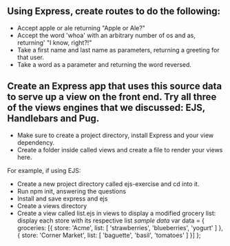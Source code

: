 ## Using Express, create routes to do the following:
* Accept apple or ale returning "Apple or Ale?"
* Accept the word 'whoa' with an arbitrary number of os and as, returning' "I know, right?!"
* Take a first name and last name as parameters, returning a greeting for that user.
* Take a word as a parameter and returning the word reversed.


## Create an Express app that uses this source data to serve up a view on the front end. Try all three of the views engines that we discussed: EJS, Handlebars and Pug.

* Make sure to create a project directory, install Express and your view dependency.
* Create a folder inside called views and create a file to render your views here.

For example, if using EJS:
* Create a new project directory called ejs-exercise and cd into it.
* Run npm init, answering the questions
* Install and save express and ejs
* Create a views directory
* Create a view called list.ejs in views to display a modified grocery list: display each store with its respective list
*sample data*
var data = {
    groceries: [{
    store: 'Acme',
    list: [
        'strawberries',
        'blueberries',
        'yogurt'
    ]
    }, {
    store: 'Corner Market',
    list: [
        'baguette',
        'basil',
        'tomatoes'
    ]
    }]
};
